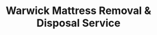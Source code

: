 ---
layout: location.njk
title: Warwick Mattress Removal & Disposal Service
description: Professional mattress removal in Warwick, RI. Next-day pickup  Licensed, insured, and eco-friendly serving Rhode Island's third-largest city and historic Providence suburb.
permalink: /mattress-removal/rhode-island/providence/warwick/
city: Warwick
state: Rhode Island
stateSlug: rhode-island
parentMetro: Providence
coordinates:
  lat: 41.7001
  lng: -71.4161
pricing:
  startingPrice: 125
  single: 125
  queen: 125
  king: 135
  boxSpring: 30
neighborhoods:
  - name: "Hillsgrove"
    zipCodes: ["02886"]
  - name: "Conimicut"
    zipCodes: ["02889"]
  - name: "Shawomet"
    zipCodes: ["02889"]
  - name: "Occupessatuxet Village"
    zipCodes: ["02888"]
  - name: "Potowomut"
    zipCodes: ["02818"]
  - name: "Airport District"
    zipCodes: ["02886"]
  - name: "Warwick Mall Area"
    zipCodes: ["02886"]
  - name: "Oakland Beach"
    zipCodes: ["02889"]
  - name: "Sandy Point"
    zipCodes: ["02889"]
  - name: "Buttonwoods"
    zipCodes: ["02888"]
  - name: "Apponaug"
    zipCodes: ["02886"]
  - name: "Centerville"
    zipCodes: ["02886"]
  - name: "Warwick Neck"
    zipCodes: ["02889"]
  - name: "Greenwich Bay"
    zipCodes: ["02818"]
  - name: "Rocky Point"
    zipCodes: ["02889"]
zipCodes: 
  - "02818"
  - "02886"
  - "02888"
  - "02889"
recyclingPartners:
  - "Waste Management (WM)"
  - "City of Warwick Public Works"
  - "Rhode Island Resource Recovery Corporation"
  - "Providence County Recycling"
localRegulations: "Warwick coordinates with Waste Management for residential waste collection throughout the city, with mattresses requiring special handling as bulk items that must be scheduled separately from regular pickup. WM provides standard waste services but mattresses and large items need advance coordination and may incur additional fees beyond regular service rates. As Rhode Island's third-largest city with 82,871 residents, Warwick's mattress disposal involves navigating WM's scheduling system across coastal neighborhoods from Conimicut to Potowomut and inland areas around T.F. Green Airport."
nearbyCities:
  - name: "Providence"
    distance: "10 miles"
    isSuburb: false
  - name: "Cranston"
    distance: "8 miles"
    isSuburb: true
reviews:
  count: 145
  featured:
    - reviewer: "Patricia M."
      rating: 5
      text: "Airport area move required quick mattress disposal before new residents arrived. They coordinated perfectly around flight schedules and handled everything professionally. Much easier than scheduling with WM."
      neighborhood: "Hillsgrove"
    - reviewer: "Robert S."
      rating: 5
      text: "Coastal home cleanup left us with old mattresses to get rid of quickly. Fair pricing and the team understood our waterfront access requirements without any complications. Excellent service."
      neighborhood: "Conimicut"
    - reviewer: "Linda K."
      rating: 5
      text: "Mall area apartment required mattress removal on tight timeline. They showed up exactly when promised and loaded everything efficiently. Saved us from WM scheduling delays."
      neighborhood: "Warwick Mall Area"
faqs:
  - question: "How quickly can you remove mattresses in Warwick?"
    answer: "Next-day service throughout Warwick's neighborhoods, accommodating T.F. Green Airport logistics and Rhode Island's third-largest city requirements."
  - question: "Do you serve all Warwick neighborhoods?"
    answer: "Complete coverage from Hillsgrove to Potowomut, Conimicut to Oakland Beach, across all ZIP codes 02818-02889."
  - question: "What's included in your $125 Warwick pickup fee?"
    answer: "Base price covers pickup, loading, transportation, and eco-friendly recycling for one mattress. Box springs add $30 each."
  - question: "How does this compare to Warwick's WM waste service?"
    answer: "We eliminate the need for bulk item scheduling, avoid additional WM fees, and provide immediate next-day pickup without coordinating waste collection zones."
  - question: "Can you handle Warwick's coastal neighborhoods?"
    answer: "Yes, our teams understand waterfront access in Conimicut and Potowomut, airport area logistics, and varied terrain throughout Rhode Island's coastal suburban communities."
  - question: "Do you coordinate with T.F. Green Airport schedules?"
    answer: "Absolutely. We understand airport area timing, flight patterns, and flexible scheduling that works around Hillsgrove's aviation logistics and residential needs."
  - question: "Are you licensed for waste removal in Providence County?"
    answer: "We maintain all required Rhode Island and Providence County permits with comprehensive insurance, providing compliant disposal through our nationwide recycling network."
  - question: "What payment methods do you accept in Warwick?"
    answer: "All major credit cards, cash, and invoicing options for residents, airport businesses, and local organizations."
schema:
  "@type": "LocalBusiness"
  name: "A Bedder World Warwick"
  address:
    "@type": "PostalAddress"
    addressLocality: "Warwick"
    addressRegion: "RI"
    addressCountry: "US"
  geo:
    "@type": "GeoCoordinates" 
    latitude: 41.7001
    longitude: -71.4161
  telephone: "(720) 263-6094"
  priceRange: "$125-$180"
  aggregateRating:
    "@type": "AggregateRating"
    ratingValue: 4.9
    reviewCount: 145
pageContent:
  heroDescription: "Professional mattress removal serving Warwick with reliable next-day pickup. Part of our nationwide network that has recycled over 1 million mattresses, we provide licensed, insured service designed for Rhode Island's third-largest city and historic Providence suburb."
  
  aboutService: "Next-day mattress pickup at $125 designed for Warwick's unique position as Rhode Island's third-largest city and historic Providence suburb with 82,871 residents. From families throughout Hillsgrove's airport district to residents in coastal neighborhoods like Conimicut and Shawomet, Warwick faces distinct mattress disposal challenges across this diverse metropolitan area. Rather than scheduling bulk items through WM's coordination system, managing additional fees, or dealing with collection zone requirements, our streamlined service handles everything through one simple appointment. Whether you live near T.F. Green Airport, along the waterfront in Potowomut, or throughout neighborhoods around Warwick Mall, we understand the practical disposal needs of Rhode Island's third-largest city. Each collected mattress flows through our national recycling network that has processed over 1 million units, with 80% of materials recovered for manufacturing reuse - supporting efficient waste management that serves Warwick's coastal and inland communities."

  serviceAreasIntro: "Professional mattress pickup serves all Warwick neighborhoods from Hillsgrove to Potowomut, expertly coordinating with T.F. Green Airport logistics and Providence metro schedules. From coastal Conimicut to airport district Hillsgrove, our operations understand waterfront access requirements and aviation logistics. Service flexibility accommodates airport schedules, coastal community needs, and the practical disposal requirements of Rhode Island's third-largest city."

  regulationsCompliance: "Warwick requires mattresses to be scheduled as bulk items through Waste Management with additional coordination and potential extra fees beyond standard service rates. Our professional service bypasses these scheduling constraints entirely - no WM bulk coordination needed, no additional fees, and no collection zone scheduling. We provide immediate next-day pickup with transparent pricing, making us the superior choice for Warwick residents who value convenience and reliability over municipal waste scheduling."

  environmentalImpact: "Environmental stewardship aligns with Warwick's commitment to Rhode Island conservation and Narragansett Bay protection. Our mattress recycling initiative ensures 80% of collected materials avoid regional landfills, instead flowing into manufacturing processes that create new products. Steel springs support construction applications, foam components become padding for various projects, and textile materials gain new purpose through advanced processing. This responsible approach preserves the natural beauty of Rhode Island's coastline while providing reliable mattress disposal that supports the Ocean State's environmental conservation efforts."

  howItWorksScheduling: "Flexible scheduling respects Warwick's community patterns and Providence metro logistics, accommodating T.F. Green Airport timing, coastal community schedules, and the practical needs of Rhode Island's third-largest city."

  howItWorksService: "Licensed pickup teams understand airport district access requirements and coastal neighborhood logistics, handling all Providence County disposal requirements with Rhode Island expertise and professional efficiency."

  howItWorksDisposal: "Each mattress connects to our nationwide recycling network's proven processing capabilities, where Rhode Island's environmental standards guide component recovery through sustainable manufacturing partnerships that support the Ocean State's conservation and community leadership."

  sidebarStats:
    mattressesRemoved: "1,750"
---